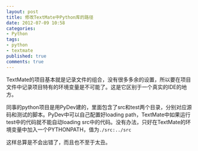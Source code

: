 ```yaml
---
layout: post
title: 修改TextMate中Python库的路径
date: 2012-07-09 10:58
categories:
- Python
tags:
- python
- textmate
published: true
comments: true
---
```

TextMate的项目基本就是记录文件的组合，没有很多多余的设置，所以要在项目文件中记录项目特有的环境变量是不可能了。这是它区别于一个真实的IDE的地方。

同事的python项目是用PyDev建的，里面包含了src和test两个目录，分别对应源码和测试的脚本。PyDev中可以自己配置好loading path，TextMate中如果运行test中的代码就不能自动loading src中的代码。没有办法，只好在TextMate的环境变量中加入一个PYTHONPATH，值为`./src:../src`

这样总算是不会出错了，而且也不至于太丑。

